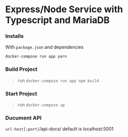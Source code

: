 # Express/Node Service with Typescript and MariaDB

### Installs

With `package.json` and dependencies
```shell
docker-compose run app yarn
```

### Build Project

> run `docker-compose run app npm build`

### Start Project

> run `docker-compose up`

### Ducument API
`url-host[:port]`/api-docs/  default is localhost:5001